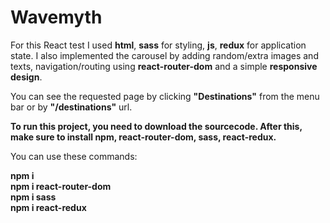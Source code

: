 # Wavemyth

For this React test I used **html**, **sass** for styling, **js**, **redux** for application state. I also implemented the carousel by adding random/extra images and texts, navigation/routing using **react-router-dom** and a simple **responsive design**.  

You can see the requested page by clicking **"Destinations"** from the menu bar or by **"/destinations"** url.  

**To run this project, you need to download the sourcecode. After this, make sure to install npm, react-router-dom, sass, react-redux.**  

You can use these commands:  

**npm i**  
**npm i react-router-dom**  
**npm i sass**  
**npm i react-redux**  
